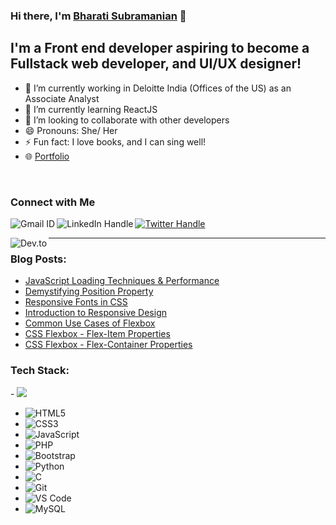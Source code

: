 ### Hi there, I'm [Bharati Subramanian](https://bharati-portfolio.netlify.app/index.html) 👋

<!--
**bharati-21/bharati-21** is a ✨ _special_ ✨ repository because its `README.md` (this file) appears on your GitHub profile.

Here are some ideas to get you started:

- 🔭 I’m currently working on ...
- 🌱 I’m currently learning ...
- 👯 I’m looking to collaborate on ...
- 🤔 I’m looking for help with ...
- 💬 Ask me about ...
- 📫 How to reach me: ...
- 😄 Pronouns: ...
- ⚡ Fun fact: ...
-->

## I'm a Front end developer aspiring to become a Fullstack web developer, and UI/UX designer!

- 🔭 I’m currently working in Deloitte India (Offices of the US) as an Associate Analyst
- 🌱 I’m currently learning ReactJS
- 👯 I’m looking to collaborate with other developers
- 😄 Pronouns: She/ Her
- ⚡ Fun fact: I love books, and I can sing well!
- 🌐 [Portfolio](https://bharati-portfolio.netlify.app/index.html)

<br />


### Connect with Me
<a href="mailto:bharatisharada@gmail.com"><img src="https://img.shields.io/badge/Gmail-D14836?style=for-the-badge&logo=gmail&logoColor=white" alt="Gmail ID" align="left"/></a> 
  
<a href="https://www.linkedin.com/in/bharati-subramanian-29734b152/"><img src="https://img.shields.io/badge/linkedin-%230077B5.svg?style=for-the-badge&logo=linkedin&logoColor=white" alt="LinkedIn Handle" align="left"/></a>
  
<p><a href="https://twitter.com/girlwhocodes" target="blank"><img src="https://img.shields.io/badge/<handle>-%231DA1F2.svg?style=for-the-badge&logo=Twitter&logoColor=white" alt="Twitter Handle" /></a> </p>


<a href="https://dev.to/bharati21"><img src="https://img.shields.io/badge/dev.to-0A0A0A?style=for-the-badge&logo=dev.to&logoColor=white" alt="Dev.to" align="left"/></a>

<hr />


<h3>Blog Posts:</h3>

- [JavaScript Loading Techniques & Performance](https://dev.to/bharati21/javascript-loading-techniques-performance-56lp)
- [Demystifying Position Property](https://dev.to/bharati21/demystifying-position-property-30kd)
- [Responsive Fonts in CSS](https://dev.to/bharati21/responsive-fonts-in-css-m44)
- [Introduction to Responsive Design](https://dev.to/bharati21/introduction-to-responsive-design-35hc)
- [Common Use Cases of Flexbox](https://dev.to/bharati21/common-use-cases-of-css-flexbox-39ek)
- [CSS Flexbox - Flex-Item Properties](https://dev.to/bharati21/css-flexbox-making-layouts-easy-part-2-4ok2)
- [CSS Flexbox - Flex-Container Properties](https://dev.to/bharati21/css-flexbox-making-layout-design-easy-part-1-24l5)


<h3>Tech Stack:</h3>

<div align="left">
- <img src="https://img.shields.io/badge/java-%23ED8B00.svg?style=for-the-badge&logo=java&logoColor=white" />

- <img src="https://img.shields.io/badge/HTML5-E34F26?style=flat-square&logo=html5&logoColor=white" alt="HTML5" />

- <img src="https://img.shields.io/badge/CSS3-1572B6?style=flat-square&logo=css3&logoColor=white" alt="CSS3" />

- <img src="https://img.shields.io/badge/JavaScript-F7DF1E?style=flat-square&logo=javascript&logoColor=black" alt="JavaScript" />

- <img src="https://img.shields.io/badge/react-%2320232a.svg?style=for-the-badge&logo=react&logoColor=%2361DAFB" alt="PHP" />
  
- <img src="https://img.shields.io/badge/Bootstrap-563D7C?style=flat-square&logo=bootstrap&logoColor=white" alt="Bootstrap" />

- <img src="https://img.shields.io/badge/Python-3776AB?style=flat-square&logo=python&logoColor=white" alt="Python" />

- <img src="https://img.shields.io/badge/C-00599C?style=flat-square&logo=c&logoColor=white" alt="C" />
  
  
- <img src="https://img.shields.io/badge/Git-F05032?style=flat-square&logo=git&logoColor=white" alt="Git" />
  
- <img src="https://img.shields.io/badge/Visual_Studio_Code-0078D4?style=flat-square&logo=visual%20studio%20code&logoColor=white" alt="VS Code" />

- <img src="https://img.shields.io/badge/MySQL-00000F?style=flat-square&logo=mysql&logoColor=white" alt="MySQL" />

  
</div>

